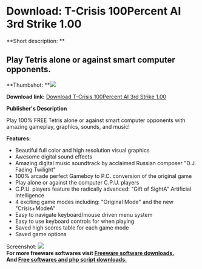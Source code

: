 # Download: T-Crisis 100Percent AI 3rd Strike 1.00

**Short description: **

## Play Tetris alone or against smart computer opponents.

  
**Thumbshot: **![](http://www.freewarefiles.com/screenshot/tcrisis3rdstrk_md.jpg)   
  
**Download link:** [Download T-Crisis 100Percent AI 3rd Strike 1.00](http://freesoftwares.boysofts.com/T-Crisis-100Percent-AI-3rd-Strike_program_80692.html)  
  

**Publisher's Description**  
  

Play 100% FREE Tetris alone or against smart computer opponents with amazing
gameplay, graphics, sounds, and music!

**Features:**

  * Beautiful full color and high resolution visual graphics 
  * Awesome digital sound effects 
  * Amazing digital music soundtrack by acclaimed Russian composer "D.J. Fading Twilight" 
  * 100% arcade perfect Gameboy to P.C. conversion of the original game 
  * Play alone or against the computer C.P.U. players 
  * C.P.U. players feature the radically advanced: "Gift of SightA" Artificial Intelligence 
  * 4 exciting game modes including: "Original Mode" and the new "Crisis+ModeA" 
  * Easy to navigate keyboard/mouse driven menu system 
  * Easy to use keyboard controls for when playing 
  * Saved high scores table for each game mode 
  * Saved game options 

  
  
Screenshot: ![](http://www.freewarefiles.com/screenshot/tcrisis3rdstrk.jpg)  
**For more freeware softwares visit [Freeware software downloads.](http://freesoftwares.boysofts.com/)**   
**And [Free softwares and php script downloads.](http://www.boysofts.com/)**

